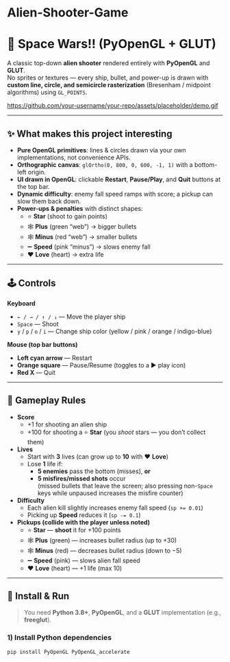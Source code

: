 # Alien-Shooter-Game
# 🚀 Space Wars!! (PyOpenGL + GLUT)

A classic top-down **alien shooter** rendered entirely with **PyOpenGL** and **GLUT**.  
No sprites or textures — every ship, bullet, and power-up is drawn with **custom line, circle, and semicircle rasterization** (Bresenham / midpoint algorithms) using `GL_POINTS`.

https://github.com/your-username/your-repo/assets/placeholder/demo.gif <!-- (optional) drop a GIF/screenshot here) -->

---

## ✨ What makes this project interesting

- **Pure OpenGL primitives**: lines & circles drawn via your own implementations, not convenience APIs.
- **Orthographic canvas**: `glOrtho(0, 800, 0, 600, -1, 1)` with a bottom-left origin.
- **UI drawn in OpenGL**: clickable **Restart**, **Pause/Play**, and **Quit** buttons at the top bar.
- **Dynamic difficulty**: enemy fall speed ramps with score; a pickup can slow them back down.
- **Power-ups & penalties** with distinct shapes:
  - ⭐ **Star** (shoot to gain points)
  - 🕸️ **Plus** (green “web”) → bigger bullets
  - 🕸️ **Minus** (red “web”) → smaller bullets
  - ➖ **Speed** (pink “minus”) → slows enemy fall
  - ❤️ **Love** (heart) → extra life

---

## 🕹️ Controls

**Keyboard**
- `← / → / ↑ / ↓` — Move the player ship
- `Space` — Shoot
- `y` / `p` / `o` / `i` — Change ship color (yellow / pink / orange / indigo-blue)

**Mouse (top bar buttons)**
- **Left cyan arrow** — Restart
- **Orange square** — Pause/Resume (toggles to a ► play icon)
- **Red X** — Quit

---

## 🎯 Gameplay Rules

- **Score**
  - +1 for shooting an alien ship
  - +100 for shooting a ⭐ **Star** (you *shoot* stars — you don’t collect them)
- **Lives**
  - Start with **3** lives (can grow up to **10** with ❤️ **Love**)
  - Lose **1** life if:
    - **5 enemies** pass the bottom (misses), **or**
    - **5 misfires/missed shots** occur  
      (missed bullets that leave the screen; also pressing non-`Space` keys while unpaused increases the misfire counter)
- **Difficulty**
  - Each alien kill slightly increases enemy fall speed (`sp += 0.01`)
  - Picking up **Speed** reduces it (`sp -= 0.1`)
- **Pickups (collide with the player unless noted)**
  - ⭐ **Star** — **shoot** it for +100 points
  - 🕸️ **Plus** (green) — increases bullet radius (up to +30)
  - 🕸️ **Minus** (red) — decreases bullet radius (down to −5)
  - ➖ **Speed** (pink) — slows alien fall speed
  - ❤️ **Love** (heart) — +1 life (max 10)

---

## 🔧 Install & Run

> You need **Python 3.8+**, **PyOpenGL**, and a **GLUT** implementation (e.g., **freeglut**).

### 1) Install Python dependencies
```bash
pip install PyOpenGL PyOpenGL_accelerate

